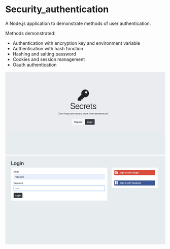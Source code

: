 # Security_authentication
A Node.js application to demonstrate methods of user authentication.

Methods demonstrated: 
* Authentication with encryption key and environment variable
* Authentication with hash function
* Hashing and salting password
* Cookies and session management 
* Oauth authentication

<img src="Screenshot_01.png" width="800"/>

<img src="Screenshot_02.png" width="800"/>
